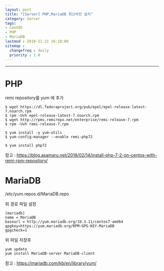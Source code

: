 ```yaml
---
layout: post
title: "[Server] PHP,MariaDB 최신버전 설치"
category: Server
tags:
- CentOS
- PHP
- MariaDB
lastmod : 2018-11-21 16:10:00
sitemap :
  changefreq : daily
  priority : 1.0
---
```


***

<!--미리보기-->
# PHP

remi repository를 yum 에 추가

```
$ wget https://dl.fedoraproject.org/pub/epel/epel-release-latest-7.noarch.rpm
$ rpm -Uvh epel-release-latest-7.noarch.rpm
$ wget http://rpms.remirepo.net/enterprise/remi-release-7.rpm
$ rpm -Uvh remi-release-7.rpm

$ yum install -y yum-utils
$ yum-config-manager --enable remi-php72

$ yum install php72
```

참고 : https://blog.asamaru.net/2018/02/14/install-php-7-2-on-centos-with-remi-rpm-repository/

# MariaDB

/etc/yum.repos.d/MariaDB.repo

위 경로 파일 설정

```
[mariadb]
name = MariaDB
baseurl = http://yum.mariadb.org/10.3.11/centos7-amd64
gpgkey=https://yum.mariadb.org/RPM-GPG-KEY-MariaDB
gpgcheck=1
```

위 파일 저장후

```
yum update
yum install MariaDB-server MariaDB-client
```


참고 : https://mariadb.com/kb/en/library/yum/
